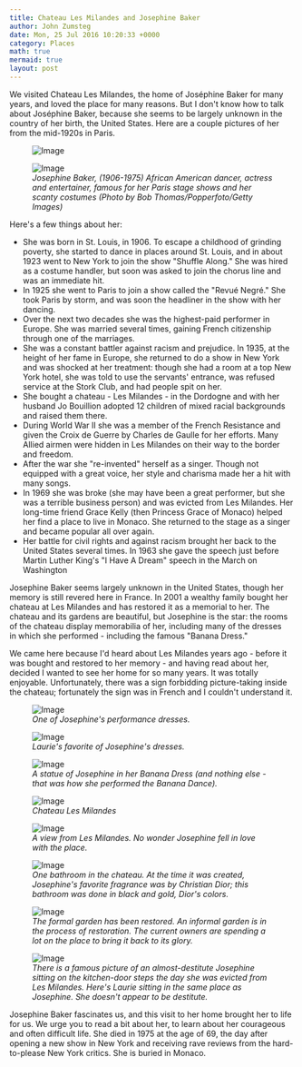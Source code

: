 ```yaml
---
title: Chateau Les Milandes and Josephine Baker
author: John Zumsteg
date: Mon, 25 Jul 2016 10:20:33 +0000
category: Places
math: true
mermaid: true
layout: post
---
```

We visited Chateau Les Milandes, the home of Joséphine Baker for many years, and loved the place for many reasons. But I don't know how to talk about Joséphine Baker, because she seems to be largely unknown in the country of her birth, the United States. Here are a couple pictures of her from the mid-1920s in Paris.

<figure class = "portrait">
	<img src="{{"/assets/images/2016/07/baker.png" | prepend: site.baseurl  }}" alt="Image" />
	<figcaption></figcaption>
</figure>


<figure class = "portrait">
	<img src="{{"/assets/images/2016/07/160519-josephine-baker-01.jpg" | prepend: site.baseurl  }}" alt="Image" />
	<figcaption><em>Josephine Baker, (1906-1975) African American dancer, actress and entertainer, famous for her Paris stage shows and her scanty costumes (Photo by Bob Thomas/Popperfoto/Getty Images)</em></figcaption>
</figure>



Here's a few things about her:
<ul>
 	<li>She was born in St. Louis, in 1906. To escape a childhood of grinding poverty, she started to dance in places around St. Louis, and in about 1923 went to New York to join the show "Shuffle Along." She was hired as a costume handler, but soon was asked to join the chorus line and was an immediate hit.</li>
 	<li>In 1925 she went to Paris to join a show called the "Revué Negré." She took Paris by storm, and was soon the headliner in the show with her dancing.</li>
 	<li>Over the next two decades she was the highest-paid performer in Europe. She was married several times, gaining French citizenship through one of the marriages.</li>
 	<li>She was a constant battler against racism and prejudice. In 1935, at the height of her fame in Europe, she returned to do a show in New York and was shocked at her treatment: though she had a room at a top New York hotel, she was told to use the servants' entrance, was refused service at the Stork Club, and had people spit on her.</li>
 	<li>She bought a chateau - Les Milandes - in the Dordogne and with her husband Jo Bouillion adopted 12 children of mixed racial backgrounds and raised them there.</li>
 	<li>During World War II she was a member of the French Resistance and given the Croix de Guerre by Charles de Gaulle for her efforts. Many Allied airmen were hidden in Les Milandes on their way to the border and freedom.</li>
 	<li>After the war she "re-invented" herself as a singer. Though not equipped with a great voice, her style and charisma made her a hit with many songs.</li>
 	<li>In 1969 she was broke (she may have been a great performer, but she was a terrible business person) and was evicted from Les Milandes. Her long-time friend Grace Kelly (then Princess Grace of Monaco) helped her find a place to live in Monaco. She returned to the stage as a singer and became popular all over again.</li>
 	<li>Her battle for civil rights and against racism brought her back to the United States several times. In 1963 she gave the speech just before Martin Luther King's "I Have A Dream" speech in the March on Washington</li>
</ul>
Josephine Baker seems largely unknown in the United States, though her memory is still revered here in France. In 2001 a wealthy family bought her chateau at Les Milandes and has restored it as a memorial to her. The chateau and its gardens are beautiful, but Josephine is the star: the rooms of the chateau display memorabilia of her, including many of the dresses in which she performed - including the famous "Banana Dress."

We came here because I'd heard about Les Milandes years ago - before it was bought and restored to her memory - and having read about her, decided I wanted to see her home for so many years. It was totally enjoyable. Unfortunately, there was a sign forbidding picture-taking inside the chateau; fortunately the sign was in French and I couldn't understand it.

<figure class = "portrait">
	<img src="{{"/assets/images/2016/07/DSC04901.jpg" | prepend: site.baseurl  }}" alt="Image" />
	<figcaption><em>One of Josephine's performance dresses.</em></figcaption>
</figure>



<figure class = "portrait">
	<img src="{{"/assets/images/2016/07/DSC04906.jpg" | prepend: site.baseurl  }}" alt="Image" />
	<figcaption><em>Laurie's favorite of Josephine's dresses.</em></figcaption>
</figure>



<figure class = "portrait">
	<img src="{{"/assets/images/2016/07/DSC04904.jpg" | prepend: site.baseurl  }}" alt="Image" />
	<figcaption><em>A statue of Josephine in her Banana Dress (and nothing else - that was how she performed the Banana Dance).</em></figcaption>
</figure>



<figure class = "landscape">
	<img src="{{"/assets/images/2016/07/DSC04934.jpg" | prepend: site.baseurl  }}" alt="Image" />
	<figcaption><em>Chateau Les Milandes</em></figcaption>
</figure>



<figure class = "landscape">
	<img src="{{"/assets/images/2016/07/DSC04929.jpg" | prepend: site.baseurl  }}" alt="Image" />
	<figcaption><em>A view from Les Milandes. No wonder Josephine fell in love with the place.</em></figcaption>
</figure>



<figure class = "landscape">
	<img src="{{"/assets/images/2016/07/DSC04907.jpg" | prepend: site.baseurl  }}" alt="Image" />
	<figcaption><em>One bathroom in the chateau. At the time it was created, Josephine's favorite fragrance was by Christian Dior; this bathroom was done in black and gold, Dior's colors.</em></figcaption>
</figure>



<figure class = "landscape">
	<img src="{{"/assets/images/2016/07/DSC04915.jpg" | prepend: site.baseurl  }}" alt="Image" />
	<figcaption><em>The formal garden has been restored. An informal garden is in the process of restoration. The current owners are spending a lot on the place to bring it back to its glory.</em></figcaption>
</figure>



<figure class = "portrait">
	<img src="{{"/assets/images/2016/07/DSC04930.jpg" | prepend: site.baseurl  }}" alt="Image" />
	<figcaption><em>There is a famous picture of an almost-destitute Josephine sitting on the kitchen-door steps the day she was evicted from Les Milandes. Here's Laurie sitting in the same place as Josephine. She doesn't appear to be destitute.</em></figcaption>
</figure>



Josephine Baker fascinates us, and this visit to her home brought her to life for us. We urge you to read a bit about her, to learn about her courageous and often difficult life. She died in 1975 at the age of 69, the day after opening a new show in New York and receiving rave reviews from the hard-to-please New York critics. She is buried in Monaco.
